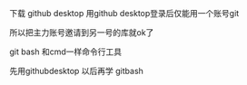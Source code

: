 下载 github desktop 用github desktop登录后仅能用一个账号git 

所以把主力账号邀请到另一号的库就ok了

git bash 和cmd一样命令行工具 

先用githubdesktop 以后再学 gitbash
